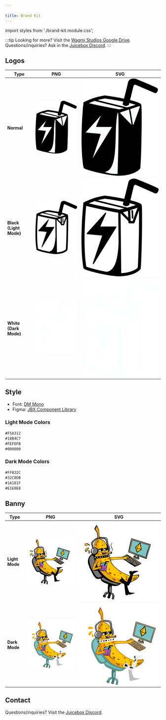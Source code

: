 ```yaml
---

title: Brand Kit
---
```


import styles from './brand-kit.module.css';

<style>{`img { max-width: 200px; }`}</style>

:::tip
Looking for more? Visit the [Wagmi Studios Google Drive](https://drive.google.com/drive/folders/1-06MIi6xI9PjM3ENoUsxe2R-aQe4-uL0). <br/>
Questions/inquiries? Ask in the [Juicebox Discord](https://discord.gg/juicebox).
:::

## Logos
|Type|PNG|SVG|
|-|-|-|
|**Normal**|![Juicebox Logo](logo.webp)|![Juicebox Logo](logo.svg)|
|**Black (Light Mode)**|![Black Juicebox Logo](logo_black.webp)|![Black Juicebox Logo](logo_black.svg)|
|**White (Dark Mode)**|![White Juicebox Logo](logo_white.webp)|![White Juicebox Logo](logo_white.svg)|

## Style

- Font: [DM Mono](https://fonts.google.com/specimen/DM+Mono)
- Figma: [JBX Component Library](https://www.figma.com/file/HKqBimsKpOxI4oJtqQcv6P/JBX-Component-Library?node-id=1511%3A2594&t=AP5re54kgs93OOkf-1)

### Light Mode Colors

<div className={styles.color} style={{backgroundColor: '#F5A312'}}>
<code>#F5A312</code>
</div>
<div className={styles.color} style={{backgroundColor: '#18B4C7'}}>
<code>#18B4C7</code>
</div>
<div className={styles.color} style={{backgroundColor: '#FEFDFB'}}>
<code>#FEFDFB</code>
</div>
<div className={styles.color} style={{backgroundColor: '#000000'}}>
<code>#000000</code>
</div>

### Dark Mode Colors

<div className={styles.color} style={{backgroundColor: '#FFB32C'}}>
<code>#FFB32C</code>
</div>
<div className={styles.color} style={{backgroundColor: '#32C8DB'}}>
<code>#32C8DB</code>
</div>
<div className={styles.color} style={{backgroundColor: '#1A181F'}}>
<code>#1A181F</code>
</div>
<div className={styles.color} style={{backgroundColor: '#E1E0E8'}}>
<code>#E1E0E8</code>
</div>

## Banny

|Type|PNG|SVG|
|-|-|-|
|**Light Mode**|![](banny_light.webp)|![](banny_light.svg)|
|**Dark Mode**|![](banny_dark.webp)|![](banny_dark.svg)|

## Contact

Questions/inquiries? Visit the [Juicebox Discord](https://discord.gg/juicebox).

